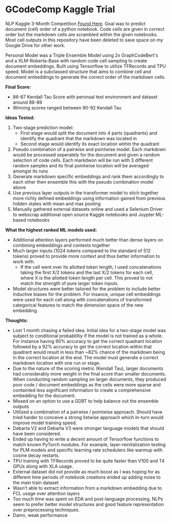 # GCodeComp Kaggle Trial

NLP Kaggle 3-Month Competition [Found Here](https://www.kaggle.com/competitions/AI4Code/overview]). Goal was to predict document (cell) order of a python notebook. Code cells are given in correct order but the markdown cells are scrambled within the given notebooks. Most cell outputs in this repository have been deleted to save space on my Google Drive for other work.

Personal Model was a Triple Ensemble Model using 2x GraphCodeBert's and a XLM-Roberta-Base with random code cell sampling to create document embeddings. Built using Tensorflow to utilize TFRecords and TPU speed. Model is a subclassed structure that aims to combine cell and document embeddings to generate the correct order of the markdown cells.

**Final Score:**
- 86-87 Kendall Tau Score with peronsal test environment and dataset around 88-89
- Winning scores ranged between 90-92 Kendall Tau

**Ideas Tested:**
1. Two-stage prediction model:
    - First stage would split the document into 4 parts (quadrants) and identify the quadrant that the markdown was located in
    - Second stage would identify its exact location wtihin the quadrant
2. Pseudo combination of a pairwise and pointwise model. Each markdown would be processed seperately for the document and given a random selection of code cells. Each markdwon will be run with 3 different random samples and its final pointwise location will be averaged amongst its runs
3. Generate markdown specific embeddings and rank them accordingly to each other then ensemble this with the pseudo combination model above
4. Use previous layer outputs in the transformer model to stich together more richly defined embeddings using information gained from previous hidden states with mean and max pooling
5. Manually gathered external datasets online and used a Selenium Driver to webscrap additional open source Kaggle notebooks and Juypter ML-based notebooks

**What the highest ranked ML models used:**
- Additional attention layers performed much better than dense layers on combining embeddings and contexts together
- Much larger inputs (1024 tokens compared to the standard of 512 tokens) proved to provide more context and thus better information to work with.
  - If the cell went over its allotted token length, I used concatenations taking the first X/2 tokens and the last X/2 tokens for each cell, where X is the allotted token length per cell. This proved to not match the strength of pure larger token inputs.
- Model structures were better tailored for the problem to include better inductive biases for the problem. For insance, unique cell embeddings were used for each cell along with concatenations of transformed categorical features to match the dimension space of the new embedding.

**Thoughts:**
- Lost 1 month chasing a failed idea. Initial idea for a two-stage model was subject to conditional probabliltiy if the model is not trained as a whole. For instance having 90% accuracy to get the correct quadrant location followed by a 92% accuracy to get the correct location within that quadrant would result in less than ~82% chance of the markdown being in the correct location at the end. The model must generate a correct markdown location with one run or stage.
- Due to the nature of the scoring metric (Kendall Tau), larger documents had considerably more weight in the final score than smaller documents. When conducting random sampling on larger documents, they produced poor code / document embeddings as the cells were more sparse and containted less significant information to create a comprehensive embedding for the document.
- Missed on an option to use a GDBT to help balance out the ensemble outputs
- Utilized a combination of a pairwise / pointwise approach. Should have tried harder to conceive a strong listwise approach which in-turn would improve model training speed.
- Debarta V2 and Debarta V3 were stronger language models that should have been considered.
- Ended up having to write a decent amount of Tensorflow functions to match known PyTorch modules. For example, layer-reinitalization testing for PLM models and specific learning rate schedulers like warmup with cosine decay restarts.
- TPU training with TFRecords proved to be quite faster than V100 and T4 GPUs along with XLA usage.
- External dataset did not provide as much boost as I was hoping for as different time periods of notebook creations ended up adding noise to the main train dataset
-  Wasn’t able to extract information from a markdown embedding due to FCL usage over attention layers
-	Too much time was spent on EDA and post-language processing, NLPs seem to prefer better model structures and good feature representation over preprocessing techniques.
- Damn, weak performance
